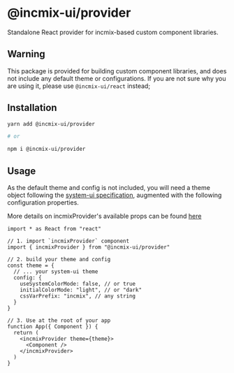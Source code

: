# @incmix-ui/provider

Standalone React provider for incmix-based custom component libraries.

## Warning

This package is provided for building custom component libraries, and does not
include any default theme or configurations. If you are not sure why you are
using it, please use `@incmix-ui/react` instead;

## Installation

```sh
yarn add @incmix-ui/provider

# or

npm i @incmix-ui/provider
```

## Usage

As the default theme and config is not included, you will need a theme object
following the [system-ui specification](https://system-ui.com/theme/), augmented
with the following configuration properties.

More details on incmixProvider's available props can be found
[here](https://incmix-ui.com/docs/getting-started#incmixprovider-props)

```
import * as React from "react"

// 1. import `incmixProvider` component
import { incmixProvider } from "@incmix-ui/provider"

// 2. build your theme and config
const theme = {
  // ... your system-ui theme
  config: {
    useSystemColorMode: false, // or true
    initialColorMode: "light", // or "dark"
    cssVarPrefix: "incmix", // any string
  }
}

// 3. Use at the root of your app
function App({ Component }) {
  return (
    <incmixProvider theme={theme}>
      <Component />
    </incmixProvider>
  )
}

```
